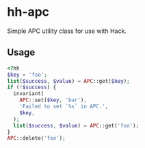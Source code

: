 # hh-apc

Simple APC utility class for use with Hack.

## Usage

```php
<?hh
$key = 'foo';
list($success, $value) = APC::get($key);
if (!$success) {
  invariant(
    APC::set($key, 'bar'),
    'Failed to set `%s` in APC.',
    $key,
  );
  list($success, $value) = APC::get('foo');
}
APC::delete('foo');
```
